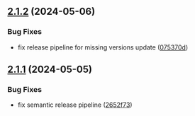 ## [2.1.2](https://github.com/dylannnn/ngx-multi-keywords-highlighter/compare/2.1.1...2.1.2) (2024-05-06)


### Bug Fixes

* fix release pipeline for missing versions update ([075370d](https://github.com/dylannnn/ngx-multi-keywords-highlighter/commit/075370d6dc602a4828df2d8206b40185f4f12148))

## [2.1.1](https://github.com/dylannnn/ngx-multi-keywords-highlighter/compare/2.1.0...2.1.1) (2024-05-05)


### Bug Fixes

* fix semantic release pipeline ([2652f73](https://github.com/dylannnn/ngx-multi-keywords-highlighter/commit/2652f73ac5d3bcd329869e514e72b592dd9630fe))
